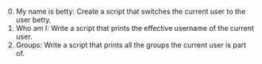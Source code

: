 0. My name is betty: Create a script that switches the current user to the user betty.
1. Who am I: Write a script that prints the effective username of the current user.
2. Groups: Write a script that prints all the groups the current user is part of.
